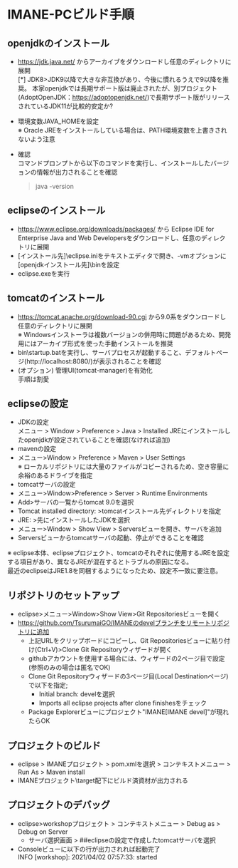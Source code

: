 # IMANE-PCビルド手順

## openjdkのインストール
 - https://jdk.java.net/ からアーカイブをダウンロードし任意のディレクトリに展開  
   [*] JDK8>JDK9以降で大きな非互換があり、今後に慣れるうえで9以降を推奨。
     本家openjdkでは長期サポート版は廃止されたが、別プロジェクト(AdoptOpenJDK：https://adoptopenjdk.net/)で長期サポート版がリリースされているJDK11が比較的安定か?
 - 環境変数JAVA_HOMEを設定  
   ※ Oracle JREをインストールしている場合は、PATH環境変数を上書きされないよう注意

 - 確認  
   コマンドプロンプトから以下のコマンドを実行し、インストールしたバージョンの情報が出力されることを確認  
	> java -version
 
## eclipseのインストール
 - https://www.eclipse.org/downloads/packages/ から Eclipse IDE for Enterprise Java and Web Developersをダウンロードし、任意のディレクトリに展開
 - [インストール先]\eclipse.iniをテキストエディタで開き、-vmオプションに[openjdkインストール先]\binを設定
 - eclipse.exeを実行

## tomcatのインストール
 - https://tomcat.apache.org/download-90.cgi から9.0系をダウンロードし任意のディレクトリに展開  
   ※ Windowsインストーラは複数バージョンの併用時に問題があるため、開発用にはアーカイブ形式を使った手動インストールを推奨
 - bin\startup.batを実行し、サーバプロセスが起動すること、デフォルトページ(http://localhost:8080/)が表示されることを確認
 - (オプション) 管理UI(tomcat-manager)を有効化  
   手順は割愛

## eclipseの設定
 - JDKの設定  
  メニュー > Window > Preference > Java > Installed JREにインストールしたopenjdkが設定されていることを確認(なければ追加)
 - mavenの設定
  - メニュー>Window > Preference > Maven > User Settings  
  ※ ローカルリポジトリには大量のファイルがコピーされるため、空き容量に余裕のあるドライブを指定
 - tomcatサーバの設定
  - メニュー>Window>Preference > Server > Runtime Environments
  - Add>サーバの一覧からtomcat 9.0を選択
   - Tomcat installed directory: >tomcatインストール先ディレクトリを指定
   - JRE: >先にインストールしたJDKを選択
  - メニュー>Window > Show View > Serversビューを開き、サーバを追加
  - Serversビューからtomcatサーバの起動、停止ができることを確認

  ※ eclipse本体、eclipseプロジェクト、tomcatのそれぞれに使用するJREを設定する項目があり、異なるJREが混在するとトラブルの原因になる。  
    最近のeclipseはJRE1.8を同梱するようになったため、設定不一致に要注意。

## リポジトリのセットアップ
 - eclipse>メニュー>Window>Show View>Git Repositoriesビューを開く
 - https://github.com/TsurumaiGO/IMANEのdevelブランチをリモートリポジトリに追加
   - 上記URLをクリップボードにコピーし、Git Repositoriesビューに貼り付け(Ctrl+V)>Clone Git Repositoryウィザードが開く
   - githubアカウントを使用する場合には、ウィザードの2ページ目で設定(参照のみの場合は匿名でOK)
   - Clone Git Repositoryウィザードの3ページ目(Local Destinationページ)で以下を指定;
     - Initial branch: develを選択
     - Imports all eclipse projects after clone finishesをチェック 
   - Package Explorerビューにプロジェクト"IMANE[IMANE devel]"が現れたらOK  

## プロジェクトのビルド
 - eclipse > IMANEプロジェクト > pom.xmlを選択 > コンテキストメニュー > Run As > Maven install
 - IMANEプロジェクト\target配下にビルド済資材が出力される

## プロジェクトのデバッグ
 - eclipse>workshopプロジェクト > コンテキストメニュー > Debug as > Debug on Server
   - サーバ選択画面 > ##eclipseの設定で作成したtomcatサーバを選択
 - Consoleビューに以下の行が出力されれば起動完了  
   INFO  [workshop]: 2021/04/02 07:57:33: started  
  
 
